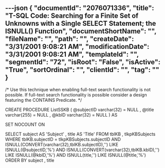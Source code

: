 ---json
{
  "documentId": "2076071336",
  "title": "T-SQL Code: Searching for a Finite Set of Unknowns with a Single SELECT Statement; the ISNULL() Function",
  "documentShortName": "",
  "fileName": "",
  "path": "",
  "createDate": "3/31/2001 9:08:21 AM",
  "modificationDate": "3/31/2001 9:08:21 AM",
  "templateId": "",
  "segmentId": "72",
  "isRoot": "False",
  "isActive": "True",
  "sortOrdinal": "",
  "clientId": "",
  "tag": ""
}
---

/*
Use this technique when enabling full-text search functionality is not possible. If full-text search functionality is possible consider a design featuring the CONTAINS Predicate.
*/

CREATE PROCEDURE ListSSKB
    (
        @subjectID varchar(32)  = NULL
    ,   @title     varchar(255) = NULL
    ,   @kbID      varchar(32)  = NULL
    )
AS

SET NOCOUNT ON

SELECT
    subject AS 'Subject'
,   title   AS 'Title'
FROM
    tblKB
,   tlkpKBSubjects
WHERE
    tblKB.subjectID = tlkpKBSubjects.subjectID
AND
    ISNULL(CONVERT(varchar(32),tblKB.subjectID),'') LIKE ISNULL(@subjectID,'%')
AND
    ISNULL(CONVERT(varchar(32),tblKB.kbID),'') LIKE ISNULL(@kbID,'%')
AND
    ISNULL(title,'') LIKE ISNULL(@title,'%')
ORDER BY
    subject
,   title
